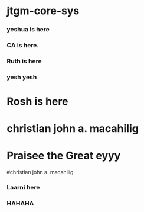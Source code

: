 # jtgm-core-sys

### yeshua is here

### CA is here.

### Ruth is here

### yesh yesh 

# Rosh is here

# christian john a. macahilig
# Praisee the Great eyyy

#christian john a. macahilig

### Laarni here

### HAHAHA